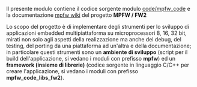 Il presente modulo contiene il codice sorgente modulo [code/mpfw_code](https://github.com/MuraDaco/mpfw_code/tree/main) e la documentazione [mpfw wiki](https://github.com/MuraDaco/mpfw/wiki) del progetto **MPFW / FW2**

Lo scopo del progetto è di implementare degli strumenti per lo sviluppo di applicazioni embedded multipiattaforma su microprocessori 8, 16, 32 bit, mirati non solo agli aspetti della realizzazione ma anche del debug, del testing, del porting da una piattaforma ad un'altra e della documentazione; in particolare questi strumenti sono un **ambiente di sviluppo** (script per il build dell'applicazione, si vedano i moduli con prefisso **mpfw**) ed un **framework (insieme di librerie)** (codice sorgente in linguaggio C/C++ per creare l'applicazione, si vedano i moduli con prefisso **mpfw_code_libs_fw2**).


